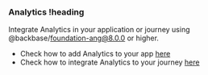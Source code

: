 <!-- .documentation/analytics/main.md -->
### Analytics !heading
Integrate Analytics in your application or journey using @backbase/foundation-ang@8.0.0 or higher. 
- Check how to add Analytics to your app [here](https://backbase.io/documentation/web-devkit/app-development/add-analytics-tracker-web-app)
- Check how to integrate Analytics to your journey [here](https://backbase.io/documentation/web-devkit/journey-development-basics/add-analytics-tracker-web-journey)
